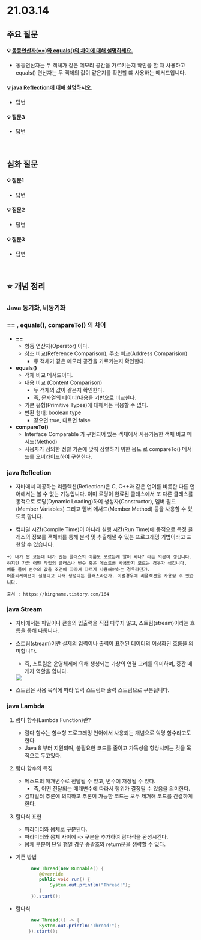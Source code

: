 # 21.03.14

## 주요 질문

#### 💡 [동등연산자(==)와 equals()의 차이에 대해 설명하세요.](#--equals-compareto-의-차이)
   * 동등연산자는 두 객체가 같은 메모리 공간을 가르키는지 확인을 할 때 사용하고 equals() 연산자는 두 객체의 값이 같은지를 확인할 떄 사용하는 메서드입니다. 
   
#### 💡 [java Reflection에 대해 설명하시오.](#java-reflection)
   * 답변
   
#### 💡 질문3
   * 답변



<br/>

## 심화 질문

#### 💡 질문1
   * 답변
   
#### 💡 질문2
   * 답변
   
#### 💡 질문3
   * 답변


<br/>

## ⭐ 개념 정리

### Java 동기화, 비동기화

### == , equals(), compareTo() 의 차이

* **==** 
  * 항등 연산자(Operator) 이다.
  * 참조 비교(Reference Comparison), 주소 비교(Address Comparision)
    * 두 객체가 같은 메모리 공간을 가르키는지 확인한다.
* **equals()**
   * 객체 비교 메서드이다.
   * 내용 비교 (Content Comparison)
     * 두 객체의 값이 같은지 확인한다.
     * 즉, 문자열의 데이터/내용을 기반으로 비교한다.
   * 기본 유형(Primitive Types)에 대해서는 적용할 수 없다.
   * 반환 형태: boolean type
     * 같으면 true, 다르면 false
* **compareTo()**
  * Interface Comparable<T> 가 구현되어 있는 객체에서 사용가능한 객체 비교 메서드(Method)
  * 사용자가 정의한 정렬 기준에 맞춰 정렬하기 위한 용도 로 compareTo() 메서드를 오버라이드하여 구현한다.

### java Reflection
   * 자바에서 제공하는 리플렉션(Reflection)은 C, C++과 같은 언어를 비롯한 다른 언어에서는 볼 수 없는 기능입니다. 이미 로딩이 완료된 클래스에서 또 다른 클래스를 동적으로 로딩(Dynamic Loading)하여 생성자(Constructor), 멤버 필드(Member Variables) 그리고 멤버 메서드(Member Method) 등을 사용할 수 있도록 합니다.

   * 컴파일 시간(Compile Time)이 아니라 실행 시간(Run Time)에 동적으로 특정 클래스의 정보를 객체화를 통해 분석 및 추출해낼 수 있는 프로그래밍 기법이라고 표현할 수 있습니다.

```text
+) 내가 짠 코든데 내가 만든 클래스의 이름도 모르는게 말이 되나? 라는 의문이 생깁니다.
하지만 가끔 어떤 타입의 클래스나 변수 혹은 메소드를 사용할지 모르는 경우가 생깁니다.
예를 들어 변수의 값을 조건에 따라서 다르게 사용해야하는 경우라던가.
어플리케이션이 실행되고 나서 생성되는 클래스라던가. 이럴경우에 리플렉션을 사용할 수 있습니다.

출처 : https://kingname.tistory.com/164
```
### java Stream
* 자바에서는 파일이나 콘솔의 입출력을 직접 다루지 않고, 스트림(stream)이라는 흐름을 통해 다룹니다.
* 스트림(stream)이란 실제의 입력이나 출력이 표현된 데이터의 이상화된 흐름을 의미합니다.
  * 즉, 스트림은 운영체제에 의해 생성되는 가상의 연결 고리를 의미하며, 중간 매개자 역할을 합니다.
  <img src = "http://www.tcpschool.com/lectures/img_c_stream.png">

*  스트림은 사용 목적에 따라 입력 스트림과 출력 스트림으로 구분됩니다.

### java Lambda
1. 람다 함수(Lambda Function)란?
   * 람다 함수는 함수형 프로그래밍 언어에서 사용되는 개념으로 익명 함수라고도 한다.
   * Java 8 부터 지원되며, 불필요한 코드를 줄이고 가독성을 향상시키는 것을 목적으로 두고있다.

2. 람다 함수의 특징
   * 메소드의 매개변수로 전달될 수 있고, 변수에 저장될 수 있다.
     * 즉, 어떤 전달되는 매개변수에 따라서 행위가 결정될 수 있음을 의미한다.
   * 컴파일러 추론에 의지하고 추론이 가능한 코드는 모두 제거해 코드를 간결하게 한다.
3. 람다식 표현
   * 파라미터와 몸체로 구분된다.
   * 파라미터와 몸체 사이에 -> 구분을 추가하여 람다식을 완성시킨다. 
   * 몸체 부분이 단일 행일 경우 중괄호와 return문을 생략할 수 있다.

* 기존 방법
```java
         new Thread(new Runnable() {
            @Override
            public void run() {
                System.out.println("Thread!");
            }
         }).start();
```

* 람다식
```java
         new Thread(() -> {
            System.out.println("Thread!");
        }).start();
```